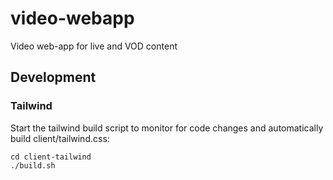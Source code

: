 # video-webapp
Video web-app for live and VOD content


## Development
### Tailwind
Start the tailwind build script to monitor for code changes and automatically build client/tailwind.css:
```shell
cd client-tailwind
./build.sh
```